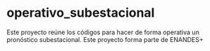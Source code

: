 # operativo_subestacional
Este proyecto reúne los códigos para hacer de forma operativa un pronóstico subestacional. 
Este proyecto forma parte de ENANDES+
